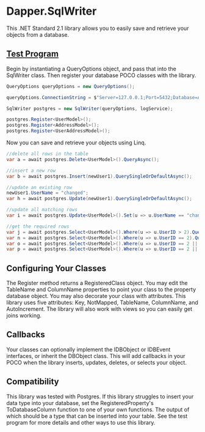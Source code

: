 # Dapper.SqlWriter
This .NET Standard 2.1 library allows you to easily save and retrieve your objects from a database.

## [Test Program](/TestConsole/Program.cs)
Begin by instantiating a QueryOptions object, and pass that into the SqlWriter class.  Then register your database POCO classes with the library.
```csharp
QueryOptions queryOptions = new QueryOptions();

queryOptions.ConnectionString = $"Server=127.0.0.1;Port=5432;Database=AutomatorTest;User ID=postgres;Password={password};";

SqlWriter postgres = new SqlWriter(queryOptions, logService);

postgres.Register<UserModel>();
postgres.Register<AddressModel>();
postgres.Register<UserAddressModel>();
```
 
Now you can save and retrieve your objects using Linq.  
```csharp
//delete all rows in the table
var a = await postgres.Delete<UserModel>().QueryAsync();

//insert a new row
var b = await postgres.Insert(newUser1).QuerySingleOrDefaultAsync();

//update an existing row
newUser1.UserName = "changed";
var h = await postgres.Update(newUser1).QuerySingleOrDefaultAsync();

//update all matching rows
var i = await postgres.Update<UserModel>().Set(u => u.UserName == "changed again").Where(u => u.UserName == "changed").QueryAsync();

//get the required rows
var j = await postgres.Select<UserModel>().Where(u => u.UserID > 2).QueryAsync();
var n = await postgres.Select<UserModel>().Where(u => u.UserID == 2).QueryAsync();
var o = await postgres.Select<UserModel>().Where(u => u.UserID == 2 || u.UserName == "changed again").QueryAsync();
var p = await postgres.Select<UserModel>().Where(u => u.UserID == 2 || u.UserName == "changed again").OrderBy(u => u.UserID).QueryAsync();
```

## Configuring Your Classes
The Register method returns a RegisteredClass object.  You may edit the TableName and ColumnName properties to point your class to the property database object.  You may also decorate your class with attributes.  This library uses five attributes: Key, NotMapped, TableName, ColumnName, and AutoIncrement.  The library will also work with views so you can easily get joins working.  

## Callbacks
Your classes can optionally implement the IDBObject or IDBEvent interfaces, or inherit the DBObject class.  This will add callbacks in your POCO when the library inserts, updates, deletes, or selects your object.

## Compatibility
This library was tested with Postgres.  If this library struggles to insert your data type into your database, set the RegisteredProperty's ToDatabaseColumn function to one of your own functions.  The output of which should be a type that can be inserted into your table.  See the test program for more details and other ways to use this library. 